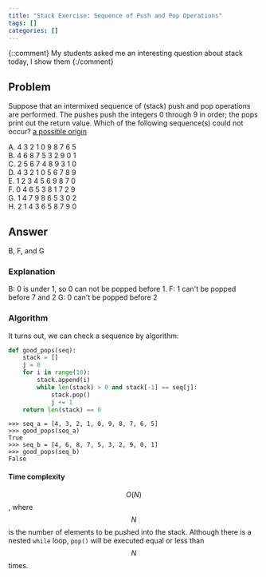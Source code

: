 ```yaml
---
title: "Stack Exercise: Sequence of Push and Pop Operations"
tags: []
categories: []
---
```

{::comment}
My students asked me an interesting question about stack today, I show them
{:/comment}

## Problem
Suppose that an intermixed sequence of (stack) push and pop operations are performed. The pushes push the integers 0 through 9 in order; the pops print out the return value. Which of the following sequence(s) could not occur? [a possible origin](https://www.cs.princeton.edu/courses/archive/fall14/cos126/precepts/StackQueueEx.pdf)

A. 4 3 2 1 0 9 8 7 6 5  
B. 4 6 8 7 5 3 2 9 0 1  
C. 2 5 6 7 4 8 9 3 1 0  
D. 4 3 2 1 0 5 6 7 8 9  
E. 1 2 3 4 5 6 9 8 7 0  
F. 0 4 6 5 3 8 1 7 2 9  
G. 1 4 7 9 8 6 5 3 0 2  
H. 2 1 4 3 6 5 8 7 9 0  

## Answer
B, F, and G

### Explanation
B: 0 is under 1, so 0 can not be popped before 1.
F: 1 can't be popped before 7 and 2
G: 0 can't be popped before 2

### Algorithm
It turns out, we can check a sequence by algorithm:
```python
def good_pops(seq):
    stack = []
    j = 0
    for i in range(10):
        stack.append(i)
        while len(stack) > 0 and stack[-1] == seq[j]:
            stack.pop()
            j += 1
    return len(stack) == 0
```
```console
>>> seq_a = [4, 3, 2, 1, 0, 9, 8, 7, 6, 5]
>>> good_pops(seq_a)
True
>>> seq_b = [4, 6, 8, 7, 5, 3, 2, 9, 0, 1]
>>> good_pops(seq_b)
False
```

#### Time complexity
$$O(N)$$, where $$N$$ is the number of elements to be pushed into the stack. Although there is a nested `while` loop, `pop()` will be executed equal or less than $$N$$ times.
